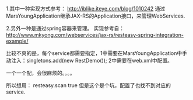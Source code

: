 1.其中一种实现方式参考：
http://iblike.iteye.com/blog/1010242
通过MarsYoungApplication继承JAX-RS的Application接口，来管理WebServices.

2.另外一种是通过spring容器来管理。
实现参考自：
http://www.mkyong.com/webservices/jax-rs/resteasy-spring-integration-example/

比较不爽的是，每个service都需要指定，1中需要在MarsYoungApplication中手动注入：singletons.add(new RestDemo()); 2中需要在web.xml中配置。

一个一个配，会很麻烦的。。。。

所以想用：
	<context-param> 
		<param-name>resteasy.scan</param-name> 
		<param-value>true</param-value> 
	</context-param>
但是这个是个坑，配置了也找不到对应的service.

